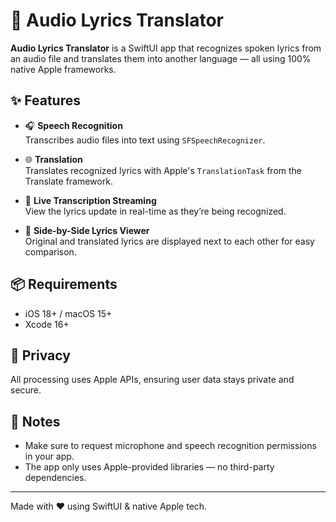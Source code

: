# 🎵 Audio Lyrics Translator

**Audio Lyrics Translator** is a SwiftUI app that recognizes spoken lyrics from an audio file and translates them into another language — all using 100% native Apple frameworks.

## ✨ Features

- 🎧 **Speech Recognition**  
  Transcribes audio files into text using `SFSpeechRecognizer`.

- 🌐 **Translation**  
  Translates recognized lyrics with Apple's `TranslationTask` from the Translate framework.

- 🧠 **Live Transcription Streaming**  
  View the lyrics update in real-time as they’re being recognized.

- 📝 **Side-by-Side Lyrics Viewer**  
  Original and translated lyrics are displayed next to each other for easy comparison.

## 📦 Requirements

- iOS 18+ / macOS 15+  
- Xcode 16+

## 🔐 Privacy

All processing uses Apple APIs, ensuring user data stays private and secure.

## 📌 Notes

- Make sure to request microphone and speech recognition permissions in your app.
- The app only uses Apple-provided libraries — no third-party dependencies.

---

Made with ❤️ using SwiftUI & native Apple tech.

